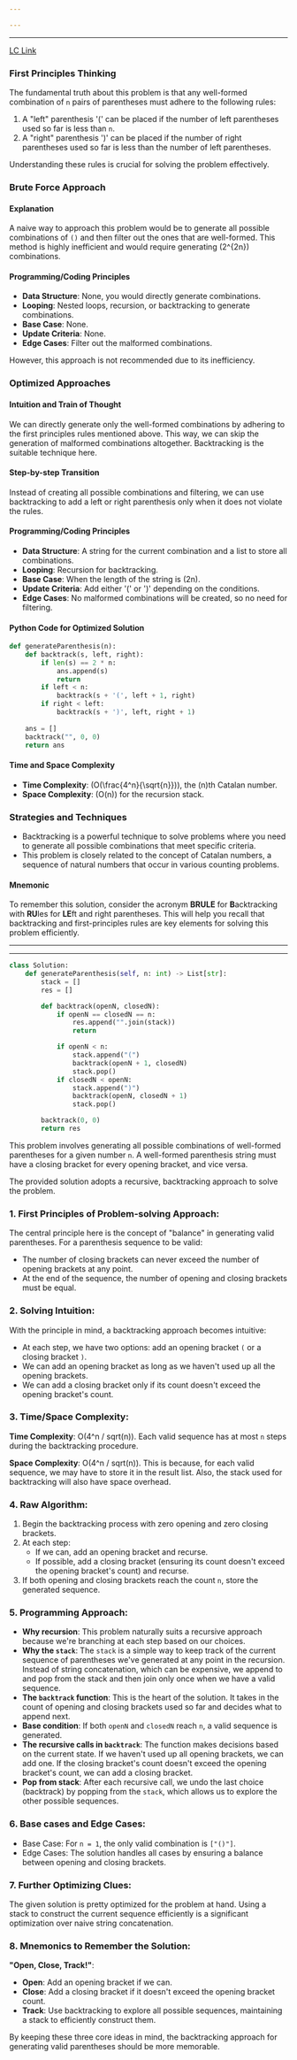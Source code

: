 ```yaml
---

---
```

---
[LC Link](https://leetcode.com/problems/generate-parentheses/)
### First Principles Thinking

The fundamental truth about this problem is that any well-formed combination of `n` pairs of parentheses must adhere to the following rules:

1. A "left" parenthesis '(' can be placed if the number of left parentheses used so far is less than `n`.
2. A "right" parenthesis ')' can be placed if the number of right parentheses used so far is less than the number of left parentheses.

Understanding these rules is crucial for solving the problem effectively.

### Brute Force Approach

#### Explanation
A naive way to approach this problem would be to generate all possible combinations of `()` and then filter out the ones that are well-formed. This method is highly inefficient and would require generating \(2^{2n}\) combinations.

#### Programming/Coding Principles

- **Data Structure**: None, you would directly generate combinations.
- **Looping**: Nested loops, recursion, or backtracking to generate combinations.
- **Base Case**: None.
- **Update Criteria**: None.
- **Edge Cases**: Filter out the malformed combinations.

However, this approach is not recommended due to its inefficiency.

### Optimized Approaches

#### Intuition and Train of Thought
We can directly generate only the well-formed combinations by adhering to the first principles rules mentioned above. This way, we can skip the generation of malformed combinations altogether. Backtracking is the suitable technique here.

#### Step-by-step Transition
Instead of creating all possible combinations and filtering, we can use backtracking to add a left or right parenthesis only when it does not violate the rules.

#### Programming/Coding Principles
- **Data Structure**: A string for the current combination and a list to store all combinations.
- **Looping**: Recursion for backtracking.
- **Base Case**: When the length of the string is \(2n\).
- **Update Criteria**: Add either '(' or ')' depending on the conditions.
- **Edge Cases**: No malformed combinations will be created, so no need for filtering.

#### Python Code for Optimized Solution
```python
def generateParenthesis(n):
    def backtrack(s, left, right):
        if len(s) == 2 * n:
            ans.append(s)
            return
        if left < n:
            backtrack(s + '(', left + 1, right)
        if right < left:
            backtrack(s + ')', left, right + 1)
    
    ans = []
    backtrack("", 0, 0)
    return ans
```

#### Time and Space Complexity
- **Time Complexity**: \(O(\frac{4^n}{\sqrt{n}})\), the \(n\)th Catalan number.
- **Space Complexity**: \(O(n)\) for the recursion stack.

### Strategies and Techniques
- Backtracking is a powerful technique to solve problems where you need to generate all possible combinations that meet specific criteria.
- This problem is closely related to the concept of Catalan numbers, a sequence of natural numbers that occur in various counting problems.

#### Mnemonic
To remember this solution, consider the acronym **BRULE** for **B**acktracking with **RU**les for **LE**ft and right parentheses. This will help you recall that backtracking and first-principles rules are key elements for solving this problem efficiently.

---
---

```python
class Solution:
    def generateParenthesis(self, n: int) -> List[str]:
        stack = []
        res = []

        def backtrack(openN, closedN):
            if openN == closedN == n:
                res.append("".join(stack))
                return

            if openN < n:
                stack.append("(")
                backtrack(openN + 1, closedN)
                stack.pop()
            if closedN < openN:
                stack.append(")")
                backtrack(openN, closedN + 1)
                stack.pop()

        backtrack(0, 0)
        return res

```

This problem involves generating all possible combinations of well-formed parentheses for a given number `n`. A well-formed parenthesis string must have a closing bracket for every opening bracket, and vice versa.

The provided solution adopts a recursive, backtracking approach to solve the problem.

### 1. First Principles of Problem-solving Approach:
The central principle here is the concept of "balance" in generating valid parentheses. For a parenthesis sequence to be valid:
- The number of closing brackets can never exceed the number of opening brackets at any point.
- At the end of the sequence, the number of opening and closing brackets must be equal.

### 2. Solving Intuition:
With the principle in mind, a backtracking approach becomes intuitive:
- At each step, we have two options: add an opening bracket `(` or a closing bracket `)`.
- We can add an opening bracket as long as we haven't used up all the opening brackets.
- We can add a closing bracket only if its count doesn't exceed the opening bracket's count.

### 3. Time/Space Complexity:
**Time Complexity**: O(4^n / sqrt(n)). Each valid sequence has at most `n` steps during the backtracking procedure.

**Space Complexity**: O(4^n / sqrt(n)). This is because, for each valid sequence, we may have to store it in the result list. Also, the stack used for backtracking will also have space overhead.

### 4. Raw Algorithm:
1. Begin the backtracking process with zero opening and zero closing brackets.
2. At each step:
   - If we can, add an opening bracket and recurse.
   - If possible, add a closing bracket (ensuring its count doesn't exceed the opening bracket's count) and recurse.
3. If both opening and closing brackets reach the count `n`, store the generated sequence.

### 5. Programming Approach:

- **Why recursion**: This problem naturally suits a recursive approach because we're branching at each step based on our choices.
- **Why the `stack`**: The `stack` is a simple way to keep track of the current sequence of parentheses we've generated at any point in the recursion. Instead of string concatenation, which can be expensive, we append to and pop from the stack and then join only once when we have a valid sequence.
- **The `backtrack` function**: This is the heart of the solution. It takes in the count of opening and closing brackets used so far and decides what to append next.
- **Base condition**: If both `openN` and `closedN` reach `n`, a valid sequence is generated.
- **The recursive calls in `backtrack`**: The function makes decisions based on the current state. If we haven't used up all opening brackets, we can add one. If the closing bracket's count doesn't exceed the opening bracket's count, we can add a closing bracket.
- **Pop from stack**: After each recursive call, we undo the last choice (backtrack) by popping from the `stack`, which allows us to explore the other possible sequences.

### 6. Base cases and Edge Cases:
- Base Case: For `n = 1`, the only valid combination is `["()"]`.
- Edge Cases: The solution handles all cases by ensuring a balance between opening and closing brackets. 

### 7. Further Optimizing Clues:
The given solution is pretty optimized for the problem at hand. Using a stack to construct the current sequence efficiently is a significant optimization over naive string concatenation.

### 8. Mnemonics to Remember the Solution:
**"Open, Close, Track!"**:
- **Open**: Add an opening bracket if we can.
- **Close**: Add a closing bracket if it doesn't exceed the opening bracket count.
- **Track**: Use backtracking to explore all possible sequences, maintaining a stack to efficiently construct them.

By keeping these three core ideas in mind, the backtracking approach for generating valid parentheses should be more memorable.
